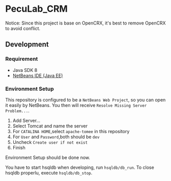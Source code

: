 # PecuLab_CRM

Notice: Since this project is base on OpenCRX, it's best to remove OpenCRX to avoid conflict.

## Development

### Requirement

* Java SDK 8
* [NetBeans IDE (Java EE) ](https://netbeans.org/downloads/8.1/)

### Environment Setup

This repository is configured to be a `NetBeans Web Project`, so you can open it easily by NetBeans.
You then will receive `Resolve Missing Server Problem...`.

1. Add Server...
2. Select Tomcat and name the server
3. For `CATALINA HOME`,select `apache-tomee` in this repository
4. For `User` and `Password`,both should be `dev`
5. Uncheck `Create user if not exist`
6. Finish

Environment Setup should be done now.

You have to start hsqldb when developing,  run `hsqldb/db_run`.
To close hsqldb properlu, execute `hsqldb/db_stop`.
